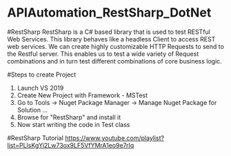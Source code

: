 # APIAutomation_RestSharp_DotNet

#RestSharp
RestSharp is a C# based library that is used to test RESTful Web Services. 
This library behaves like a headless Client to access REST web services. 
We can create highly customizable HTTP Requests to send to the Restful server. 
This enables us to test a wide variety of Request combinations and in turn test different combinations of core business logic.

#Steps to create Project
1. Launch VS 2019
2. Create New Project with Framework - MSTest
3. Go to Tools -> Nuget Package Manager -> Manage Nuget Package for Solution ...
4. Browse for "RestSharp" and install it
5. Now start writing the code in Test class

#RestSharp Tutorial
https://www.youtube.com/playlist?list=PLlsKgYi2Lw73ox9LF5VfYMrA1eo9e7rIq
